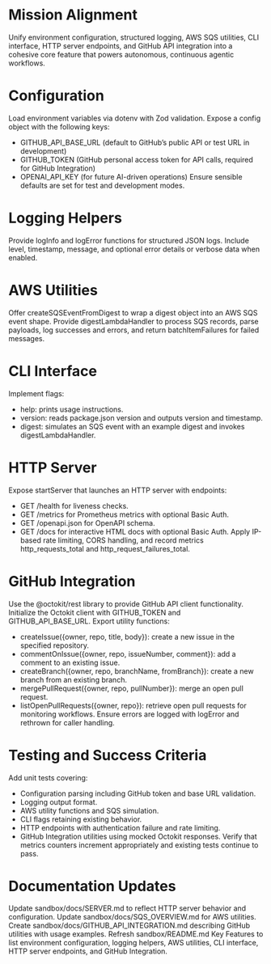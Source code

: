 # Mission Alignment

Unify environment configuration, structured logging, AWS SQS utilities, CLI interface, HTTP server endpoints, and GitHub API integration into a cohesive core feature that powers autonomous, continuous agentic workflows.

# Configuration

Load environment variables via dotenv with Zod validation. Expose a config object with the following keys:
- GITHUB_API_BASE_URL (default to GitHub’s public API or test URL in development)
- GITHUB_TOKEN (GitHub personal access token for API calls, required for GitHub Integration)
- OPENAI_API_KEY (for future AI-driven operations)
Ensure sensible defaults are set for test and development modes.

# Logging Helpers

Provide logInfo and logError functions for structured JSON logs. Include level, timestamp, message, and optional error details or verbose data when enabled.

# AWS Utilities

Offer createSQSEventFromDigest to wrap a digest object into an AWS SQS event shape. Provide digestLambdaHandler to process SQS records, parse payloads, log successes and errors, and return batchItemFailures for failed messages.

# CLI Interface

Implement flags:
- help: prints usage instructions.
- version: reads package.json version and outputs version and timestamp.
- digest: simulates an SQS event with an example digest and invokes digestLambdaHandler.

# HTTP Server

Expose startServer that launches an HTTP server with endpoints:
- GET /health for liveness checks.
- GET /metrics for Prometheus metrics with optional Basic Auth.
- GET /openapi.json for OpenAPI schema.
- GET /docs for interactive HTML docs with optional Basic Auth.
Apply IP-based rate limiting, CORS handling, and record metrics http_requests_total and http_request_failures_total.

# GitHub Integration

Use the @octokit/rest library to provide GitHub API client functionality. Initialize the Octokit client with GITHUB_TOKEN and GITHUB_API_BASE_URL. Export utility functions:
- createIssue({owner, repo, title, body}): create a new issue in the specified repository.
- commentOnIssue({owner, repo, issueNumber, comment}): add a comment to an existing issue.
- createBranch({owner, repo, branchName, fromBranch}): create a new branch from an existing branch.
- mergePullRequest({owner, repo, pullNumber}): merge an open pull request.
- listOpenPullRequests({owner, repo}): retrieve open pull requests for monitoring workflows.
Ensure errors are logged with logError and rethrown for caller handling.

# Testing and Success Criteria

Add unit tests covering:
- Configuration parsing including GitHub token and base URL validation.
- Logging output format.
- AWS utility functions and SQS simulation.
- CLI flags retaining existing behavior.
- HTTP endpoints with authentication failure and rate limiting.
- GitHub Integration utilities using mocked Octokit responses.
Verify that metrics counters increment appropriately and existing tests continue to pass.

# Documentation Updates

Update sandbox/docs/SERVER.md to reflect HTTP server behavior and configuration. Update sandbox/docs/SQS_OVERVIEW.md for AWS utilities. Create sandbox/docs/GITHUB_API_INTEGRATION.md describing GitHub utilities with usage examples. Refresh sandbox/README.md Key Features to list environment configuration, logging helpers, AWS utilities, CLI interface, HTTP server endpoints, and GitHub Integration.